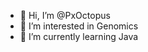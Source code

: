 - 👋 Hi, I’m @PxOctopus
- 👀 I’m interested in Genomics
- 🌱 I’m currently learning Java


<!---
PxOctopus/PxOctopus is a ✨ special ✨ repository because its `README.md` (this file) appears on your GitHub profile.
You can click the Preview link to take a look at your changes.
--->
